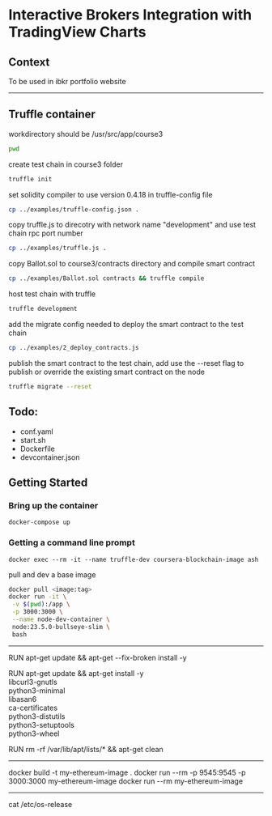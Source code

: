 # Interactive Brokers Integration with TradingView Charts

## Context

To be used in ibkr portfolio website

---

## Truffle container

workdirectory should be /usr/src/app/course3

```bash
pwd
```

create test chain in course3 folder

```bash
truffle init
```

set solidity compiler to use version 0.4.18 in truffle-config file

```bash
cp ../examples/truffle-config.json .
```

copy truffle.js to direcotry with network name "development" and use test chain rpc port number

```bash
cp ../examples/truffle.js .
```

copy Ballot.sol to course3/contracts directory and compile smart contract

```bash
cp ../examples/Ballot.sol contracts && truffle compile
```

host test chain with truffle

```bash
truffle development
```

add the migrate config needed to deploy the smart contract to the test chain

```bash
cp ../examples/2_deploy_contracts.js
```

publish the smart contract to the test chain, add use the --reset flag to publish or override the existing smart contract on the node

```bash
truffle migrate --reset
```

## Todo:

- conf.yaml
- start.sh
- Dockerfile
- devcontainer.json

## Getting Started

### Bring up the container

```
docker-compose up
```

### Getting a command line prompt

```
docker exec --rm -it --name truffle-dev coursera-blockchain-image ash
```

pull and dev a base image

```bash
docker pull <image:tag>
docker run -it \
 -v $(pwd):/app \
 -p 3000:3000 \
 --name node-dev-container \
 node:23.5.0-bullseye-slim \
 bash
```

---

RUN apt-get update && apt-get --fix-broken install -y

RUN apt-get update && apt-get install -y \
 libcurl3-gnutls \
 python3-minimal \
 libasan6 \
 ca-certificates \
 python3-distutils \
 python3-setuptools \
 python3-wheel

RUN rm -rf /var/lib/apt/lists/\* && apt-get clean

---

docker build -t my-ethereum-image .
docker run --rm -p 9545:9545 -p 3000:3000 my-ethereum-image
docker run --rm my-ethereum-image

---

cat /etc/os-release
